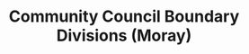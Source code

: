 ---
schema: default
title: Community Council Boundary Divisions (Moray)
organization: Moray Council
notes: The purpose of community councils is to ascertain, co-ordinate and express the views of the community it represents to local authorities and other pubic bodies. This includes community councils appointing one person as their point of contact for all planning matters. Community Councils are regularly consulted by the local authority and public bodies on a wide range of issues which affect their area, such as planning, environment and health. All Community Council meetings are open to the public.
resources:

  - name: Community Council Boundary Divisions (Moray) FEATURE LAYER
  - url: 
  - format: FEATURE LAYER

license: 
category:

  - Democracy

  - boundaries

  - Open Data


  - 

maintainer: Tim Wisniewski
maintainer_email: tim@timwis.com
---